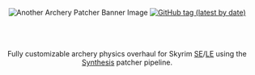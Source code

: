 <p align="center">
  <img alt="Another Archery Patcher Banner Image" src="https://i.imgur.com/XQvgU8N.png">
<!--- Dynamic Github Shields: --->
  <!--- Latest Tag Version: --->
  <a href="https://github.com/radj307/Another-Archery-Patcher/tags"><img alt="GitHub tag (latest by date)" src="https://img.shields.io/github/v/tag/radj307/Another-Archery-Patcher?color=e8e8e7&label=Latest%20Tag&logo=github&logoColor=e8e8e7&style=for-the-badge"></a>
  <!--- Community Links: --->
  <br></br>
  <a href=""><img alt="" src="https://i.imgur.com/L4E2RlI.png"></a>
  &nbsp&nbsp
  <a href=""><img alt="" src="https://i.imgur.com/g33T0wK.png"></a>
  &nbsp&nbsp
  <a href=""><img alt="" src="https://i.imgur.com/GNfY0Ro.png"></a>
  <br></br>
</p>
<!--- Begin Description: --->
<p align="center">
Fully customizable archery physics overhaul for Skyrim <a href="">SE</a>/<a href="">LE</a> using the <a href="https://github.com/Mutagen-Modding/Synthesis">Synthesis</a> patcher pipeline.
</p>
